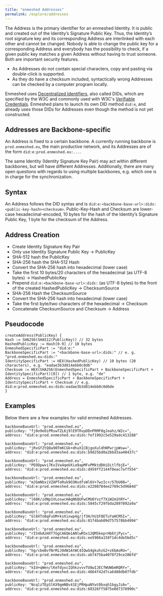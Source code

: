 ```yaml
---
title: "enmeshed Addresses"
permalink: /explore/addresses
---
```


<!-- TODO: consider new enmeshed key types  -->

The Address is the primary identifier for an enmeshed Identity. It is public and created out of the Identity’s Signature Public Key. Thus, the Identity’s root signature key and its corresponding Address are interlinked with each other and cannot be changed. Nobody is able to change the public key for a corresponding Address and everybody has the possibility to check, if a given public key matches a given Address without having to trust someone. Both are important security features.

- As Addresses do not contain special characters, copy and pasting via double-click is supported.
- As they do have a checksum included, syntactically wrong Addresses can be checked by a computer program locally.

Enmeshed uses [Decentralized Identifiers](https://www.w3.org/TR/did-core/), also called DIDs, which are specified by the W3C and commonly used with W3C's [Verifiable Credentials](https://www.w3.org/TR/vc-overview/). Enmeshed plans to launch its own DID method `did:e`, and already uses those DIDs for Addresses even though the method is not yet constructed.

## Addresses are Backbone-specific

An Address is fixed to a certain backbone. A currently running backbone is `prod.enmeshed.eu`, the main productive network, and its Addresses are of the form `did:e:prod.enmeshed.eu:...`.

The same Identity (Identity Signature Key Pair) may act within different backbones, but will have different Addresses. Additionally, there are many open questions with regards to using multiple backbones, e.g. which one is in charge for the synchronization.

## Syntax

An Address follows the DID syntax and is `did:e:<backbone-base-url>:dids:<public-key-hash><checksum>`. Public-Key-Hash and Checksum are lower-case hexadecimal-encoded, 10 bytes for the hash of the Identity’s Signature Public Key, 1 byte for the checksum of the Address.

## Address Creation

- Create Identity Signature Key Pair
- Only use Identity Signature Public Key → PublicKey
- SHA-512 hash the PublicKey
- SHA-256 hash the SHA-512 Hash
- Convert the SHA-256 hash into hexadecimal (lower case)
- Take the first 10 bytes/20 characters of the hexadecimal (as UTF-8 bytes) → HashedPublicKey
- Prepend `did:e:<backbone-base-url>:dids:` (as UTF-8 bytes) to the front of the created HashedPublicKey → ChecksumSource
- SHA-256 Hash the ChecksumSource
- Convert the SHA-256 hash into hexadecimal (lower case)
- Take the first byte/two characters of the hexadecimal → Checksum
- Concatenate ChecksumSource and Checksum → Address

## Pseudocode

```text
createAddress(PublicKey) {
Hash := SHA256(SHA512(PublicKey)) // 32 bytes
HashedPublicKey := Hash[0-9] // 10 bytes
EnmeshedSpecificPart := "did:e:"
BackboneSpecificPart := "<backbone-base-url>:dids:" // e. g. "prod.enmeshed.eu:dids:"
IdentitySpecificPart := HEX(HashedPublicKey) // 10 bytes (20 characters), e.g. "eadae3b3d814ebb0c0d6"
Checksum := HEX(SHA256(EnmeshedSpecificPart + BackboneSpecificPart + IdentitySpecificPart)[0]) // 1 byte, e.g. "de"
Address = EnmeshedSpecificPart + BackboneSpecificPart + IdentitySpecificPart + Checksum // e.g. did:e:prod.enmeshed.eu:dids:eadae3b3d814ebb0c0d6de
}
```

## Examples

Below there are a few examples for valid enmeshed Addresses.

```text
backboneBaseUrl: "prod.enmeshed.eu",
publicKey: "fj0o9eOiPRswTZL6j9lE9TRvpDDnPRMF0gJeahz/W2c=",
address: "did:e:prod.enmeshed.eu:dids:fef1992c5e529adc413288"

backboneBaseUrl: "prod.enmeshed.eu",
publicKey: "jRxGfZtQ8a90TmKCGk+dhuX1CBjgoXuldhNPwrjpWsw=",
address: "did:e:prod.enmeshed.eu:dids:b9d25bd0a2bbd3aa48437c"

backboneBaseUrl: "prod.enmeshed.eu",
publicKey: "PEODpwvi7KxIVa4qeUXia9apMFvPMktdDHiDitlfbjE=",
address: "did:e:prod.enmeshed.eu:dids:d459ff2144f0eac7aff554"

backboneBaseUrl: "prod.enmeshed.eu",
publicKey: "mJGmNbxiVZAPToRuk9O3NvdfsWl6V+7wzIc+/57bU08=",
address: "did:e:prod.enmeshed.eu:dids:e2208784ee2769c5d9684d"

backboneBaseUrl: "prod.enmeshed.eu",
publicKey: "l68K/zdNp1VLoswcHAqN6QUFwCMU6Yvzf7XiW2m1hRY=",
address: "did:e:prod.enmeshed.eu:dids:5845cf29fbda2897892a9a"

backboneBaseUrl: "prod.enmeshed.eu",
publicKey: "Gl8XTo8qFuUM+ksXixwp4g/jf3H/hU1F8ETuYaHCM5I=",
address: "did:e:prod.enmeshed.eu:dids:01f4bab09d757578bb4994"

backboneBaseUrl: "prod.enmeshed.eu",
publicKey: "rIS4kAzHXT7GgCA6Qm1ANlwM3x12QMSkeprHb6tjPyc=",
address: "did:e:prod.enmeshed.eu:dids:ee5966a158f1dc4de5bd5c"

backboneBaseUrl: "prod.enmeshed.eu",
publicKey: "hg/cbeBvfNrMiJ0dW1AtWC4IQwG4gkuhzG2+z6bAoRU=",
address: "did:e:prod.enmeshed.eu:dids:ab7475ba4070f29ce286fd"

backboneBaseUrl: "prod.enmeshed.eu",
publicKey: "kId+qWen/lKeTdyxcIQhkzvvvTU8wIJECfWUWbmRQRY=",
address: "did:e:prod.enmeshed.eu:dids:4664f42d7ca6480db07fdb"

backboneBaseUrl: "prod.enmeshed.eu",
publicKey: "NcqlzTEpSlKX9gmNBv41EjPRHpaNYwt0bxqh1bgyJzA=",
address: "did:e:prod.enmeshed.eu:dids:60326ff5075e0d7378990c"
```
